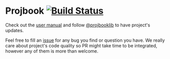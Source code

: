 # Projbook [![Build Status](https://travis-ci.org/defrancea/Projbook.svg?branch=master)](https://travis-ci.org/defrancea/Projbook/branches)

Check out the [user manual](http://defrancea.github.com/Projbook) and follow [@projbooklib](https://twitter.com/projbooklib) to have project's updates.

Feel free to fill an [issue](https://github.com/defrancea/Projbook/issues) for any bug you find or question you have. We really care about project's code quality so PR might take time to be integrated, however any of them is more than welcome.